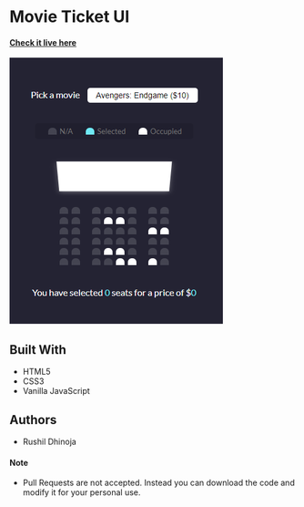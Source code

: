 # Movie Ticket UI

#### [Check it live here](https://rushil-dhinoja.github.io/movie-ticket-ui/)

![Home page of the Movie Ticket UI](./img/home.png "Movie Ticket UI")

## Built With

- HTML5
- CSS3
- Vanilla JavaScript

## Authors

- Rushil Dhinoja

#### Note

- Pull Requests are not accepted. Instead you can download the code and modify it for your personal use.
